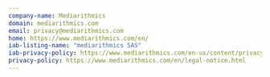 ```yaml
---
company-name: Mediarithmics
domain: mediarithmics.com
email: privacy@mediarithmics.com
home: https://www.mediarithmics.com/en/
iab-listing-name: "mediarithmics SAS"
iab-privacy-policy: https://www.mediarithmics.com/en-us/content/privacy-policy
privacy-policy: https://www.mediarithmics.com/en/legal-notice.html
---
```





